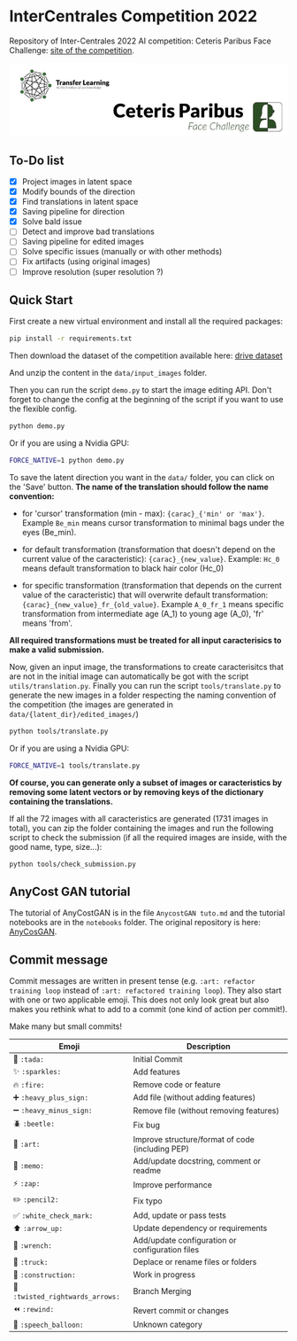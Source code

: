# InterCentrales Competition 2022

Repository of Inter-Centrales 2022 AI competition: Ceteris Paribus Face Challenge: [site of the competition](https://transfer-learning.org/competition.html).

![alt text](assets/figures/compet_img.png)

## To-Do list

- [x] Project images in latent space
- [x] Modify bounds of the direction
- [x] Find translations in latent space
- [x] Saving pipeline for direction
- [x] Solve bald issue
- [ ] Detect and improve bad translations
- [ ] Saving pipeline for edited images
- [ ] Solve specific issues (manually or with other methods)
- [ ] Fix artifacts (using original images)
- [ ] Improve resolution (super resolution ?)

## Quick Start

First create a new virtual environment and install all the required packages:

```bash
pip install -r requirements.txt
```

Then download the dataset of the competition available here: [drive dataset](https://drive.google.com/drive/folders/1-R1863MV8CuCjmycsLy05Uc6bdkWfuOP?usp=sharing)

And unzip the content in the `data/input_images` folder.

Then you can run the script `demo.py` to start the image editing API. Don't forget to change the config at the beginning of the script if you want to use the flexible config.

```bash
python demo.py
```

Or if you are using a Nvidia GPU:

```bash
FORCE_NATIVE=1 python demo.py
```

To save the latent direction you want in the `data/` folder, you can click on the 'Save' button. **The name of the translation should follow the name convention:**

- for 'cursor' transformation (min - max): `{carac}_{'min' or 'max'}`. Example `Be_min` means cursor transformation to minimal bags under the eyes (Be_min).

- for default transformation (transformation that doesn't depend on the current value of the caracteristic): `{carac}_{new_value}`. Example: `Hc_0` means default transformation to black hair color (Hc_0)

- for specific transformation (transformation that depends on the current value of the caracteristic) that will overwrite default transformation: `{carac}_{new_value}_fr_{old_value}`. Example `A_0_fr_1` means specific transformation from intermediate age (A_1) to young age (A_0), 'fr' means 'from'.

**All required transformations must be treated for all input caracterisics to make a valid submission.**

Now, given an input image, the transformations to create caracterisitcs that are not in the initial image can automatically be got with the script `utils/translation.py`. Finally you can run the script `tools/translate.py` to generate the new images in a folder respecting the naming convention of the competition (the images are generated in `data/{latent_dir}/edited_images/`)

```bash
python tools/translate.py
```

Or if you are using a Nvidia GPU:

```bash
FORCE_NATIVE=1 tools/translate.py
```

**Of course, you can generate only a subset of images or caracteristics by removing some latent vectors or by removing keys of the dictionary containing the translations.**

If all the 72 images with all caracteristics are generated (1731 images in total), you can zip the folder containing the images and run the following script to check the submission (if all the required images are inside, with the good name, type, size...):

```bash
python tools/check_submission.py
```

## AnyCost GAN tutorial

The tutorial of AnyCostGAN is in the file `AnycostGAN tuto.md` and the tutorial notebooks are in the `notebooks` folder. The original repository is here: [AnyCosGAN](https://github.com/mit-han-lab/anycost-gan).

## Commit message

Commit messages are written in present tense (e.g. `:art: refactor training loop` instead of `:art: refactored training loop`).
They also start with one or two applicable emoji. This does not only look great but also makes you rethink what to add to a commit (one kind of action per commit!).

Make many but small commits!

| Emoji                                                     | Description                                      |
| --------------------------------------------------------- | ------------------------------------------------ |
| :tada: `:tada:`                                           | Initial Commit                                   |
| :sparkles: `:sparkles:`                                   | Add features                                     |
| :fire: `:fire:`                                           | Remove code or feature                           |
| :heavy_plus_sign: `:heavy_plus_sign:`                     | Add file (without adding features)               |
| :heavy_minus_sign: `:heavy_minus_sign:`                   | Remove file (without removing features)          |
| :beetle: `:beetle:`                                       | Fix bug                                          |
| :art: `:art:`                                             | Improve structure/format of code (including PEP) |
| :memo: `:memo:`                                           | Add/update docstring, comment or readme          |
| :zap: `:zap:`                                             | Improve performance                              |
| :pencil2: `:pencil2:`                                     | Fix typo                                         |
| :white_check_mark: `:white_check_mark:`                   | Add, update or pass tests                        |
| :arrow_up: `:arrow_up:`                                   | Update dependency or requirements                |
| :wrench: `:wrench:`                                       | Add/update configuration or configuration files  |
| :truck: `:truck:`                                         | Deplace or rename files or folders               |
| :construction: `:construction:`                           | Work in progress                                 |
| :twisted_rightwards_arrows: `:twisted_rightwards_arrows:` | Branch Merging                                   |
| :rewind: `:rewind:`                                       | Revert commit or changes                         |
| :speech_balloon: `:speech_balloon:`                       | Unknown category                                 |
